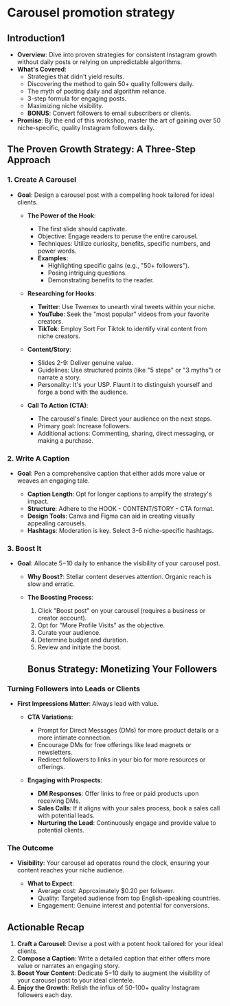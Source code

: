 # Carousel promotion strategy

## Introduction1
- **Overview**: Dive into proven strategies for consistent Instagram growth without daily posts or relying on unpredictable algorithms.
- **What's Covered**:
  - Strategies that didn't yield results.
  - Discovering the method to gain 50+ quality followers daily.
  - The myth of posting daily and algorithm reliance.
  - 3-step formula for engaging posts.
  - Maximizing niche visibility.
  - **BONUS**: Convert followers to email subscribers or clients.
- **Promise**: By the end of this workshop, master the art of gaining over 50 niche-specific, quality Instagram followers daily.

## The Proven Growth Strategy: A Three-Step Approach

### 1. Create A Carousel

- **Goal**: Design a carousel post with a compelling hook tailored for ideal clients.
  
  - **The Power of the Hook**:
    - The first slide should captivate.
    - Objective: Engage readers to peruse the entire carousel.
    - Techniques: Utilize curiosity, benefits, specific numbers, and power words.
    - **Examples**:
      - Highlighting specific gains (e.g., "50+ followers").
      - Posing intriguing questions.
      - Demonstrating benefits to the reader.
  
  - **Researching for Hooks**:
    - **Twitter**: Use Twemex to unearth viral tweets within your niche.
    - **YouTube**: Seek the "most popular" videos from your favorite creators.
    - **TikTok**: Employ Sort For Tiktok to identify viral content from niche creators.
  
  - **Content/Story**:
    - Slides 2-9: Deliver genuine value.
    - Guidelines: Use structured points (like "5 steps" or "3 myths") or narrate a story.
    - Personality: It's your USP. Flaunt it to distinguish yourself and forge a bond with the audience.
  
  - **Call To Action (CTA)**:
    - The carousel's finale: Direct your audience on the next steps.
    - Primary goal: Increase followers.
    - Additional actions: Commenting, sharing, direct messaging, or making a purchase.

### 2. Write A Caption

- **Goal**: Pen a comprehensive caption that either adds more value or weaves an engaging tale.
  
  - **Caption Length**: Opt for longer captions to amplify the strategy's impact.
  - **Structure**: Adhere to the HOOK - CONTENT/STORY - CTA format.
  - **Design Tools**: Canva and Figma can aid in creating visually appealing carousels.
  - **Hashtags**: Moderation is key. Select 3-6 niche-specific hashtags.

### 3. Boost It

- **Goal**: Allocate $5-$10 daily to enhance the visibility of your carousel post.
  
  - **Why Boost?**: Stellar content deserves attention. Organic reach is slow and erratic.
  - **The Boosting Process**:
    1. Click "Boost post" on your carousel (requires a business or creator account).
    2. Opt for "More Profile Visits" as the objective.
    3. Curate your audience.
    4. Determine budget and duration.
    5. Review and initiate the boost.

    ## Bonus Strategy: Monetizing Your Followers

### Turning Followers into Leads or Clients

- **First Impressions Matter**: Always lead with value.
  
  - **CTA Variations**:
    - Prompt for Direct Messages (DMs) for more product details or a more intimate connection.
    - Encourage DMs for free offerings like lead magnets or newsletters.
    - Redirect followers to links in your bio for more resources or offerings.
  
  - **Engaging with Prospects**:
    - **DM Responses**: Offer links to free or paid products upon receiving DMs.
    - **Sales Calls**: If it aligns with your sales process, book a sales call with potential leads.
    - **Nurturing the Lead**: Continuously engage and provide value to potential clients.
  
### The Outcome

- **Visibility**: Your carousel ad operates round the clock, ensuring your content reaches your niche audience.
  
  - **What to Expect**:
    - Average cost: Approximately $0.20 per follower.
    - Quality: Targeted audience from top English-speaking countries.
    - Engagement: Genuine interest and potential for conversions.

## Actionable Recap

1. **Craft a Carousel**: Devise a post with a potent hook tailored for your ideal clients.
2. **Compose a Caption**: Write a detailed caption that either offers more value or narrates an engaging story.
3. **Boost Your Content**: Dedicate $5-$10 daily to augment the visibility of your carousel post to your ideal clientele.
4. **Enjoy the Growth**: Relish the influx of 50-100+ quality Instagram followers each day.
